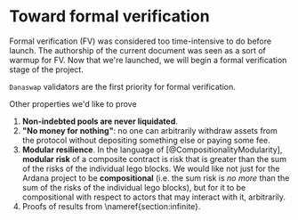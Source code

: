 # Toward formal verification

Formal verification (FV) was considered too time-intensive to do before launch. The authorship of the current document was seen as a sort of warmup for FV. Now that we're launched, we will begin a formal verification stage of the project. 

`Danaswap` validators are the first priority for formal verification. 

Other properties we'd like to prove

1. **Non-indebted pools are never liquidated**.
2. **"No money for nothing"**: no one can arbitrarily withdraw assets from the protocol without depositing something else or paying some fee. 
3. **Modular resilience**. In the language of [@CompositionalityModularity], **modular risk** of a composite contract is risk that is greater than the sum of the risks of the individual lego blocks. We would like not just for the Ardana project to be **compositional** (i.e. the sum risk is _no more_ than the sum of the risks of the individual lego blocks), but for it to be compositional with respect to actors that may interact with it, arbitrarily.
4. Proofs of results from \nameref{section:infinite}. 
